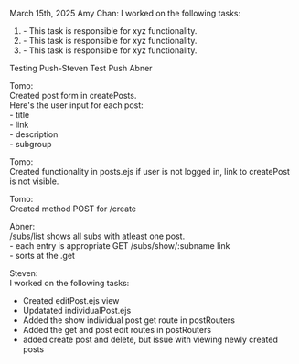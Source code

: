 March 15th, 2025
Amy Chan:
I worked on the following tasks:

1. <Insert Some Task Here> - This task is responsible for xyz functionality.
2. <Insert Some Task Here> - This task is responsible for xyz functionality.
3. <Insert Some Task Here> - This task is responsible for xyz functionality.

Testing Push-Steven
Test Push Abner

Tomo:<br />
Created post form in createPosts.<br />
Here's the user input for each post:<br />
    - title<br />
    - link<br />
    - description<br />
    - subgroup<br />

Tomo:<br />
Created functionality in posts.ejs if user is not logged in, link to createPost is not visible.<br />

Tomo: <br />
Created method POST for /create

Abner: <br />
/subs/list shows all subs with atleast one post. <br />
    - each entry is appropriate GET /subs/show/:subname link <br />
    - sorts at the .get <br />

Steven: <br />
I worked on the following tasks:
- Created editPost.ejs view <br />
- Updatated individualPost.ejs <br />
- Added the show individual post get route in postRouters  <br />
- Added the get and post edit routes in postRouters <br />
- added create post and delete, but issue with viewing newly created posts <br />



